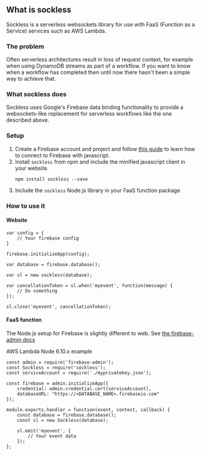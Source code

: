 ## What is sockless

Sockless is a serverless websockets library for use with FaaS (Function as a Service) services such as AWS Lambda. 

### The problem
Often serverless architectures result in loss of request context, for example when using DynamoDB streams as part of a workflow. If you want to know when a workflow has completed then until now there hasn't been a simple way to achieve that.

### What sockless does
Sockless uses Google's Firebase data binding functionality to provide a websockets-like replacement for serverless workflows like the one described above. 

### Setup
1. Create a Firebase account and project and follow [this guide](https://firebase.google.com/docs/database/web/start) to learn how to connect to Firebase with javascript.
2. Install `sockless` from npm and include the minified javascript client in your website.
    ```
    npm install sockless --save
    ```
3. Include the `sockless` Node.js library in your FaaS function package

### How to use it
#### Website
```
var config = {
    // Your firebase config
}

firebase.initializeApp(config);

var database = firebase.database();

var sl = new sockless(database);

var cancellationToken = sl.when('myevent', function(message) {
    // Do something
});

sl.close('myevent', cancellationToken);
```

#### FaaS function
The Node.js setup for Firebase is slightly different to web. See [the firebase-admin docs](https://firebase.google.com/docs/admin/setup)

AWS Lambda Node 6.10.x example
```
const admin = require('firebase-admin');
const Sockless = require('sockless');
const serviceAccount = require('./myprivatekey.json');

const firebase = admin.initializeApp({
    credential: admin.credential.cert(serviceAccount),
    databaseURL: "https://<DATABASE_NAME>.firebaseio.com"
});

module.exports.handler = function(event, context, callback) {
    const database = firebase.database();
    const sl = new Sockless(database);

    sl.emit('myevent', {
        // Your event data
    });
};
```